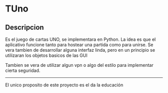 # TUno

## Descripcion

Es el juego de cartas UNO, se implementara en Python. La idea es que el aplicativo
funcione tanto para hostear una partida como para unirse. 
Se vera tambien de desarrollar alguna interfaz linda, pero en un principio se utilizaran
los objetos basicos de las GUI

Tambien se vera de utilizar algun vpn o algo del estilo para implementar cierta seguridad.
___

El unico proposito de este proyecto es el da la educación
